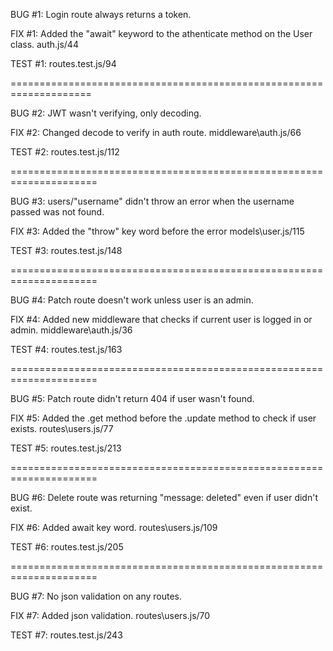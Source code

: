 <!-- includes short decsription of bug
        how it was fixed        
        test that checks for the bug
        **also includes the file and line where the fix and test is located
 -->

BUG #1:
    Login route always returns a token.

FIX #1:
    Added the "await" keyword to the athenticate method on the User class.
    auth.js/44

TEST #1:
    routes.test.js/94

====================================================================

BUG #2:
    JWT wasn't verifying, only decoding.

FIX #2:
    Changed decode to verify in auth route.
    middleware\auth.js/66

TEST #2:
    routes.test.js/112

=====================================================================

BUG #3:
    users/"username" didn't throw an error when the username passed was not found.

FIX #3:
    Added the "throw" key word before the error
    models\user.js/115

TEST #3:
    routes.test.js/148

=====================================================================

BUG #4:
    Patch route doesn't work unless user is an admin.

FIX #4:
    Added new middleware that checks if current user is logged in or admin.
    middleware\auth.js/36

TEST #4:
    routes.test.js/163

=====================================================================

BUG #5:
    Patch route didn't return 404 if user wasn't found.

FIX #5:
    Added the .get method before the .update method to check if user exists.
    routes\users.js/77

TEST #5:
    routes.test.js/213

=====================================================================

BUG #6:
    Delete route was returning "message: deleted" even if user didn't exist.

FIX #6:
    Added await key word.
    routes\users.js/109

TEST #6:
    routes.test.js/205

=====================================================================

BUG #7:
    No json validation on any routes.

FIX #7:
    Added json validation.
    routes\users.js/70

TEST #7:
    routes.test.js/243